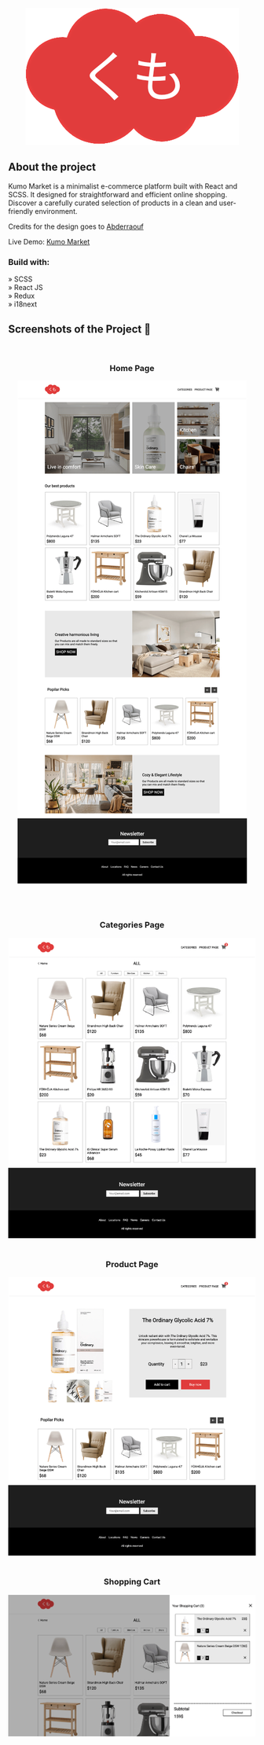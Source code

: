 <div align='center'><img src='https://github.com/OnigiriKing/kumo-market/blob/main/src/img/navBar/logo.png'/></div>

<h2>About the project</h2>

<p>Kumo Market is a minimalist e-commerce platform built with React and SCSS. 
It designed for straightforward and efficient online shopping. 
Discover a carefully curated selection of products in a clean and user-friendly environment.</p>

<p>Credits for the design goes to <a href='https://github.com/Abderraouf-Rahmani'>Abderraouf</a></p>

Live Demo: <a href='https://kumo-market.netlify.app'>Kumo Market</a>

<h3>Build with:</h3>

» SCSS <br>
» React JS<br>
» Redux <br>
» i18next

<h2>Screenshots of the Project 📸</h2>
<br>
<h3 align='center'>Home Page</h3>

<div align='center'>
<img src='https://github.com/OnigiriKing/my-new-portfolio/blob/main/src/pages/MyWorks/data/img/kumoMarket/kumoMarket.png'/>
</div>

<br><br>
<h3 align='center'>Categories Page</h3>

<div align='center'>
<img src='https://github.com/OnigiriKing/my-new-portfolio/blob/main/src/pages/MyWorks/data/img/kumoMarket/kumoMarket-categories.png'/>

<br>
<br>
<h3 align='center'>Product Page</h3>

<div align='center'>
<img src='https://github.com/OnigiriKing/my-new-portfolio/blob/main/src/pages/MyWorks/data/img/kumoMarket/kumoMarket-Product.png'/>

<br>
<br>
<h3 align='center'>Shopping Cart</h3>

<div align='center'>
<img src='https://github.com/OnigiriKing/my-new-portfolio/blob/main/src/pages/MyWorks/data/img/kumoMarket/kumoMarket-cart.png'/>
</div>
